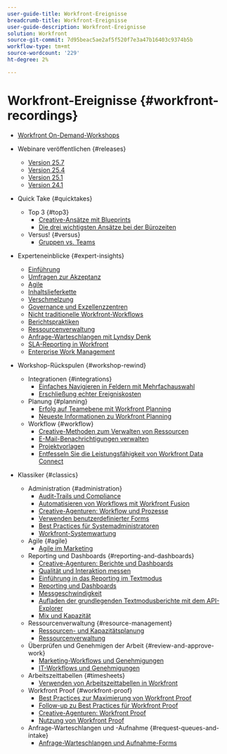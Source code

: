 ```yaml
---
user-guide-title: Workfront-Ereignisse
breadcrumb-title: Workfront-Ereignisse
user-guide-description: Workfront-Ereignisse
solution: Workfront
source-git-commit: 7d95beac5ae2af5f520f7e3a47b16403c9374b5b
workflow-type: tm+mt
source-wordcount: '229'
ht-degree: 2%

---
```



# Workfront-Ereignisse {#workfront-recordings}

+ [Workfront On-Demand-Workshops](overview.md)

+ Webinare veröffentlichen {#releases}
   + [Version 25.7](releases/25-7-release-webinar.md)
   + [Version 25.4](releases/25-4-release-webinar.md)
   + [Version 25.1](releases/25-1-release-webinar.md)
   + [Version 24.1](releases/24-1-release-webinar.md)
+ Quick Take {#quicktakes}
   + Top 3 {#top3}
      + [Creative-Ansätze mit Blueprints](top3/blueprints.md)
      + [Die drei wichtigsten Ansätze bei der Bürozeiten](top3/office-hours.md)
   + Versus! {#versus}
      + [Gruppen vs. Teams](versus/groups-vs-teams.md)
+ Experteneinblicke {#expert-insights}
   + [Einführung](expert-insights/adoption.md)
   + [Umfragen zur Akzeptanz](expert-insights/adoption-surveys.md)
   + [Agile](expert-insights/agile.md)
   + [Inhaltslieferkette](expert-insights/content-supply-chain.md)
   + [Verschmelzung](expert-insights/fusion.md)
   + [Governance und Exzellenzzentren](expert-insights/centers-of-excellence.md)
   + [Nicht traditionelle Workfront-Workflows](expert-insights/non-traditional-workfront-workflows.md)
   + [Berichtspraktiken](expert-insights/reporting-practices.md)
   + [Ressourcenverwaltung](expert-insights/resource-management.md)
   + [Anfrage-Warteschlangen mit Lyndsy Denk](expert-insights/request-queues.md)
   + [SLA-Reporting in Workfront](expert-insights/sla-reporting.md)
   + [Enterprise Work Management](expert-insights/enterprise-work-management.md)
+ Workshop-Rückspulen {#workshop-rewind}
   + Integrationen {#integrations}
      + [Einfaches Navigieren in Feldern mit Mehrfachauswahl](workshop-rewind/integrations/mulit-select-fields.md)
      + [Erschließung echter Ereigniskosten](workshop-rewind/integrations/event-costs.md)
   + Planung {#planning}
      + [Erfolg auf Teamebene mit Workfront Planning](workshop-rewind/planning/team-success-workfront-planning.md)
      + [Neueste Informationen zu Workfront Planning](workshop-rewind/planning/workfront-planning.md)
   + Workflow {#workflow}
      + [Creative-Methoden zum Verwalten von Ressourcen](classics/creative-ways-of-managing-resources.md)
      + [E-Mail-Benachrichtigungen verwalten](workshop-rewind/workflow/email-notifications.md)
      + [Projektvorlagen](workshop-rewind/workflow/project-templates.md)
      + [Entfesseln Sie die Leistungsfähigkeit von Workfront Data Connect](workshop-rewind/workflow/data-connect.md)

+ Klassiker {#classics}
   + Administration {#administration}
      + [Audit-Trails und Compliance](user-groups/audit-trails-and-compliance.md)
      + [Automatisieren von Workflows mit Workfront Fusion](user-groups/automating-workflows-with-workfront-fusion.md)
      + [Creative-Agenturen: Workflow und Prozesse](user-groups/creative-agencies-workflows-and-process.md)
      + [Verwenden benutzerdefinierter Forms](user-groups/leveraging-custom-forms.md)
      + [Best Practices für Systemadministratoren](user-groups/system-admin-best-practices.md)
      + [Workfront-Systemwartung](user-groups/workfront-system-maintenance.md)
   + Agile {#agile}
      + [Agile im Marketing](user-groups/agile-in-marketing.md)
   + Reporting und Dashboards {#reporting-and-dashboards}
      + [Creative-Agenturen: Berichte und Dashboards](user-groups/creative-agencies-reporting-and-dashboards.md)
      + [Qualität und Interaktion messen](classics/gauging-quality-and-engagement.md)
      + [Einführung in das Reporting im Textmodus](classics/introduction-to-text-mode-reporting.md)
      + [Reporting und Dashboards](user-groups/reporting-and-dashboards.md)
      + [Messgeschwindigkeit](classics/measuring-velocity.md)
      + [Aufladen der grundlegenden Textmodusberichte mit dem API-Explorer](classics/supercharge-basic-text-mode-reporting-using-the-api-explorer.md)
      + [Mix und Kapazität](classics/understanding-mix-and-capacity.md)
   + Ressourcenverwaltung {#resource-management}
      + [Ressourcen- und Kapazitätsplanung](user-groups/resource-and-capacity-planning.md)
      + [Ressourcenverwaltung](user-groups/resource-management.md)
   + Überprüfen und Genehmigen der Arbeit {#review-and-approve-work}
      + [Marketing-Workflows und Genehmigungen](user-groups/marketing-workflows-and-approvals.md)
      + [IT-Workflows und Genehmigungen](user-groups/it-workflows-and-approvals.md)
   + Arbeitszeittabellen {#timesheets}
      + [Verwenden von Arbeitszeittabellen in Workfront](user-groups/utilizing-timesheets-in-workfront.md)
   + Workfront Proof {#workfront-proof}
      + [Best Practices zur Maximierung von Workfront Proof](classics/best-practices-to-maximize-workfront-proof.md)
      + [Follow-up zu Best Practices für Workfront Proof](classics/follow-up-to-workfront-proof-best-practices.md)
      + [Creative-Agenturen: Workfront Proof](user-groups/creative-agencies-workfront-proof.md)
      + [Nutzung von Workfront Proof](user-groups/leveraging-workfront-proof.md)
   + Anfrage-Warteschlangen und -Aufnahme {#request-queues-and-intake}
      + [Anfrage-Warteschlangen und Aufnahme-Forms](user-groups/request-queues-and-intake-forms.md)




<!--  + Planning {#planning}
  + Integrations {#integrations}
-->
